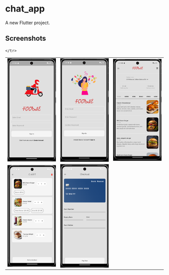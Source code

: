 # chat_app

A new Flutter project.

## Screenshots
<table>

<tr>
    <td> <img src="https://github.com/kisra-7/foodie-delivery-app/blob/371ee2c83f14d3f4d48a421e56741dc72d852810/Screenshot%202025-01-10%20042912.png" width="200" /></td>
    <td><img src="https://github.com/kisra-7/foodie-delivery-app/blob/371ee2c83f14d3f4d48a421e56741dc72d852810/Screenshot%202025-01-10%20042934.png" width="200" /></td>
    <td> <img src="https://github.com/kisra-7/foodie-delivery-app/blob/371ee2c83f14d3f4d48a421e56741dc72d852810/Screenshot%202025-01-10%20043018.png" width="200" /></td>
    
    </tr>
<tr>    
  
  
   <td> <img src="https://github.com/kisra-7/foodie-delivery-app/blob/371ee2c83f14d3f4d48a421e56741dc72d852810/Screenshot%202025-01-10%20043223.png" width="200" /></td>
   <td> <img src="https://github.com/kisra-7/foodie-delivery-app/blob/371ee2c83f14d3f4d48a421e56741dc72d852810/Screenshot%202025-01-10%20043244.png" width="200" /></td>
  
</tr>




</table>

